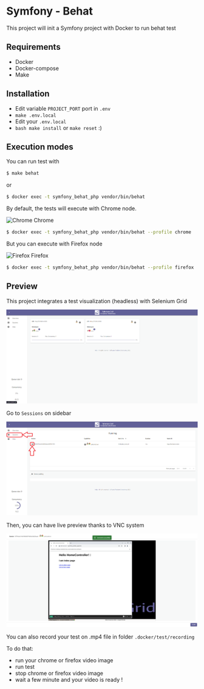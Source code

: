 # Symfony - Behat 
This project will init a Symfony project with Docker to run behat test

## Requirements
- Docker
- Docker-compose
- Make

## Installation
- Edit variable ``PROJECT_PORT`` port in ``.env``
- ``make .env.local``
- Edit your ``.env.local``
- ``bash make install`` or ``make reset`` :)

## Execution modes
You can run test with

```bash
$ make behat
```
or
```bash
$ docker exec -t symfony_behat_php vendor/bin/behat
```

By default, the tests will execute with Chrome node.

![Chrome](https://raw.githubusercontent.com/alrra/browser-logos/main/src/chrome/chrome_24x24.png) Chrome
```bash
$ docker exec -t symfony_behat_php vendor/bin/behat --profile chrome
```
But you can execute with Firefox node

![Firefox](https://raw.githubusercontent.com/alrra/browser-logos/main/src/firefox/firefox_24x24.png) Firefox
```bash
$ docker exec -t symfony_behat_php vendor/bin/behat --profile firefox
```

## Preview
This project integrates a test visualization (headless) with Selenium Grid

![Selenium Grid](https://raw.githubusercontent.com/Kimouss/Symfony-Behat/main/doc/images/selenium_grid.png)

Go to ``Sessions`` on sidebar

![Selenium Session](https://raw.githubusercontent.com/Kimouss/Symfony-Behat/main/doc/images/selenium_session.png)

Then, you can have live preview thanks to VNC system

![Selenium VNC](https://raw.githubusercontent.com/Kimouss/Symfony-Behat/main/doc/images/selenium_vnc.png)

You can also record your test on .mp4 file in folder ``.docker/test/recording``

To do that: 
- run your chrome or firefox video image
- run test
- stop chrome or firefox video image
- wait a few minute and your video is ready !
